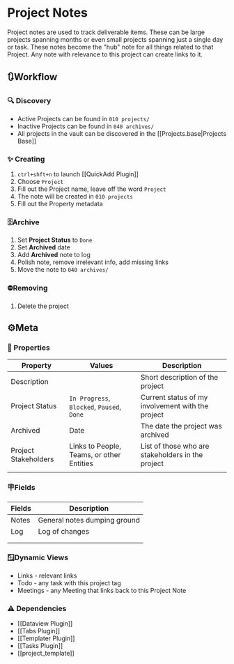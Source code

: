 # Project Notes

Project notes are used to track deliverable items. These can be large projects spanning months or even small projects spanning just a single day or task. These notes become the "hub" note for all things related to that Project. Any note with relevance to this project can create links to it.

## 🔃Workflow

### 🔍 Discovery

- Active Projects can be found in `010 projects/`
- Inactive Projects can be found in `040 archives/`
- All projects in the vault can be discovered in the [[Projects.base|Projects Base]]

### ✨ Creating

1. `ctrl+shft+n` to launch [[QuickAdd Plugin]]
2. Choose `Project`
3. Fill out the Project name, leave off the word `Project`
4. The note will be created in `010 projects`
5. Fill out the Property metadata

### 🗄️Archive

1. Set **Project Status** to `Done`
2. Set **Archived** date
3. Add **Archived** note to log
4. Polish note, remove irrelevant info, add missing links
5. Move the note to `040 archives/`

### ⛔Removing

1. Delete the project

## ⚙️Meta

### 🔩 Properties

| Property             | Values                                     | Description                                       |
| -------------------- | ------------------------------------------ | ------------------------------------------------- |
| Description          |                                            | Short description of the project                  |
| Project Status       | `In Progress`, `Blocked`, `Paused`, `Done` | Current status of my involvement with the project |
| Archived             | Date                                       | The date the project was archived                 |
| Project Stakeholders | Links to People, Teams, or other Entities  | List of those who are stakeholders in the project |
|                      |                                            |                                                   |

### 🪧Fields

| Fields                        | Description                                         |
| ----------------------------- | --------------------------------------------------- |
| Notes                         | General notes dumping ground                        |
| Log                           | Log of changes                                      |
|                               |                                                     |
|                               |                                                     |

### 🪟Dynamic Views

- Links - relevant links
- Todo - any task with this project tag
- Meetings - any Meeting that links back to this Project Note

### ⚠️ Dependencies

- [[Dataview Plugin]]
- [[Tabs Plugin]]
- [[Templater Plugin]]
- [[Tasks Plugin]]
- [[project_template]]
